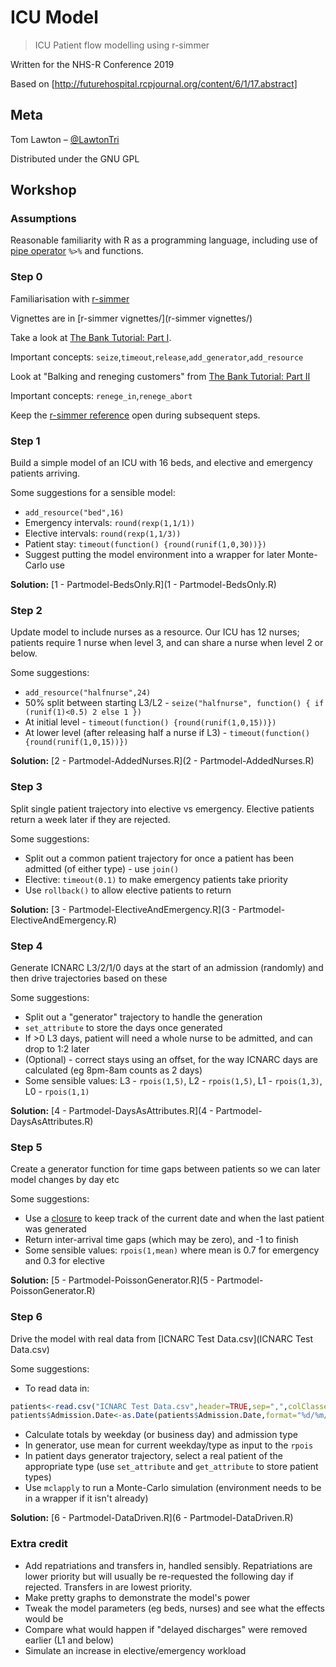 # ICU Model
> ICU Patient flow modelling using r-simmer

Written for the NHS-R Conference 2019

Based on [http://futurehospital.rcpjournal.org/content/6/1/17.abstract]

## Meta

Tom Lawton – [@LawtonTri](https://twitter.com/lawtontri)

Distributed under the GNU GPL

## Workshop


### Assumptions

Reasonable familiarity with R as a programming language, including use of [pipe operator](https://r4ds.had.co.nz/pipes.html) `%>%` and functions.

### Step 0

Familiarisation with [r-simmer](https://r-simmer.org/)

Vignettes are in [r-simmer vignettes/](r-simmer vignettes/)

Take a look at [The Bank Tutorial: Part I](https://r-simmer.org/articles/simmer-04-bank-1.html).

Important concepts: `seize`,`timeout`,`release`,`add_generator`,`add_resource`

Look at "Balking and reneging customers" from [The Bank Tutorial: Part II](https://r-simmer.org/articles/simmer-04-bank-2.html#balking-and-reneging-customers)

Important concepts: `renege_in`,`renege_abort`

Keep the [r-simmer reference](https://r-simmer.org/reference/) open during subsequent steps.

### Step 1

Build a simple model of an ICU with 16 beds, and elective and emergency patients arriving.

Some suggestions for a sensible model:

* `add_resource("bed",16)`
* Emergency intervals: `round(rexp(1,1/1))`
* Elective intervals: `round(rexp(1,1/3))`
* Patient stay: `timeout(function() {round(runif(1,0,30))})`
* Suggest putting the model environment into a wrapper for later Monte-Carlo use

**Solution:** [1 - Partmodel-BedsOnly.R](1 - Partmodel-BedsOnly.R)

### Step 2

Update model to include nurses as a resource. Our ICU has 12 nurses; patients require 1 nurse when level 3, and can share a nurse when level 2 or below.

Some suggestions:

* `add_resource("halfnurse",24)`
* 50% split between starting L3/L2 - `seize("halfnurse", function() { if (runif(1)<0.5) 2 else 1 })`
* At initial level - `timeout(function() {round(runif(1,0,15))})`
* At lower level (after releasing half a nurse if L3) - `timeout(function() {round(runif(1,0,15))})`

**Solution:** [2 - Partmodel-AddedNurses.R](2 - Partmodel-AddedNurses.R)

### Step 3

Split single patient trajectory into elective vs emergency. Elective patients return a week later if they are rejected.

Some suggestions:

* Split out a common patient trajectory for once a patient has been admitted (of either type) - use `join()`
* Elective: `timeout(0.1)` to make emergency patients take priority
* Use `rollback()` to allow elective patients to return

**Solution:** [3 - Partmodel-ElectiveAndEmergency.R](3 - Partmodel-ElectiveAndEmergency.R)

### Step 4

Generate ICNARC L3/2/1/0 days at the start of an admission (randomly) and then drive trajectories based on these

Some suggestions:

* Split out a "generator" trajectory to handle the generation
* `set_attribute` to store the days once generated
* If >0 L3 days, patient will need a whole nurse to be admitted, and can drop to 1:2 later
* (Optional) - correct stays using an offset, for the way ICNARC days are calculated (eg 8pm-8am counts as 2 days)
* Some sensible values: L3 - `rpois(1,5)`, L2 - `rpois(1,5)`, L1 - `rpois(1,3)`, L0 - `rpois(1,1)`

**Solution:** [4 - Partmodel-DaysAsAttributes.R](4 - Partmodel-DaysAsAttributes.R)

### Step 5

Create a generator function for time gaps between patients so we can later model changes by day etc

Some suggestions:

* Use a [closure](http://adv-r.had.co.nz/Functional-programming.html#closures) to keep track of the current date and when the last patient was generated
* Return inter-arrival time gaps (which may be zero), and -1 to finish
* Some sensible values: `rpois(1,mean)` where mean is 0.7 for emergency and 0.3 for elective

**Solution:** [5 - Partmodel-PoissonGenerator.R](5 - Partmodel-PoissonGenerator.R)

### Step 6

Drive the model with real data from [ICNARC Test Data.csv](ICNARC Test Data.csv)

Some suggestions:

* To read data in:
```r
patients<-read.csv("ICNARC Test Data.csv",header=TRUE,sep=",",colClasses=c("Admission.Date"="character"))
patients$Admission.Date<-as.Date(patients$Admission.Date,format="%d/%m/%Y")
```
* Calculate totals by weekday (or business day) and admission type
* In generator, use mean for current weekday/type as input to the `rpois`
* In patient days generator trajectory, select a real patient of the appropriate type (use `set_attribute` and `get_attribute` to store patient types)
* Use `mclapply` to run a Monte-Carlo simulation (environment needs to be in a wrapper if it isn't already)

**Solution:** [6 - Partmodel-DataDriven.R](6 - Partmodel-DataDriven.R)

### Extra credit

* Add repatriations and transfers in, handled sensibly. Repatriations are lower priority but will usually be re-requested the following day if rejected. Transfers in are lowest priority.
* Make pretty graphs to demonstrate the model's power
* Tweak the model parameters (eg beds, nurses) and see what the effects would be
* Compare what would happen if "delayed discharges" were removed earlier (L1 and below)
* Simulate an increase in elective/emergency workload


